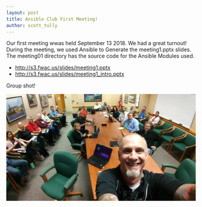```yaml
---
layout: post
title: Ansible Club First Meeting!
author: scott_tully
---
```


Our first meeting wwas held September 13 2018. We had a great turnout! During the meeting, we used Ansible to Generate the meeting1.pptx slides. The meeting01 directory has the source code for the Ansible Modules used.

* <http://s3.fwac.us/slides/meeting1.pptx>
* <http://s3.fwac.us/slides/meeting1_intro.pptx>

Group shot!

![Ansible Club First Meeting](/images/meeting01.jpg "Meeting01 Selfie")




